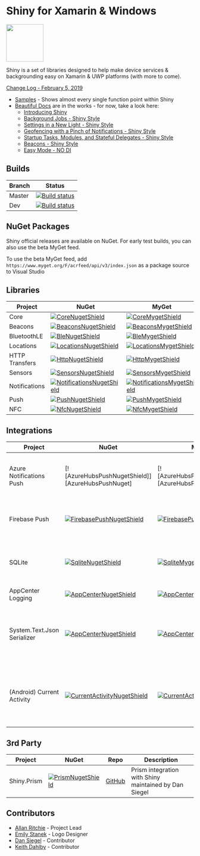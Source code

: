 ﻿# Shiny for Xamarin & Windows 
<img src="art/logo.png" width="100" /> 

Shiny is a set of libraries designed to help make device services & backgrounding easy on Xamarin & UWP platforms (with more to come).

[Change Log - February 5, 2019](changelog)

* [Samples](https://github.com/shinyorg/shinysamples) - Shows almost every single function point within Shiny
* [Beautiful Docs](https://shinylib.net) are in the works - for now, take a look here:
  * [Introducing Shiny](https://allancritchie.net/posts/introducingshiny)
  * [Background Jobs - Shiny Style](https://allancritchie.net/posts/shinyjobs)
  * [Settings in a New Light - Shiny Style](https://allancritchie.net/posts/shinysettings)
  * [Geofencing with a Pinch of Notifications - Shiny Style](https://allancritchie.net/posts/shiny-geofencing)
  * [Startup Tasks, Modules, and Stateful Delegates - Shiny Style](https://allancritchie.net/posts/shiny-di)
  * [Beacons - Shiny Style](https://allancritchie.net/posts/shiny-beacons)
  * [Easy Mode - NO DI](https://allancritchie.net/posts/shiny-easymode)


## Builds

Branch|Status
------|------
Master|[![Build status](https://dev.azure.com/shinylib/shiny/_apis/build/status/Build?branchName=master)](https://dev.azure.com/shinylib/shiny/_build/latest?definitionId=1)
Dev|[![Build status](https://dev.azure.com/shinylib/shiny/_apis/build/status/Build?branchName=dev)](https://dev.azure.com/shinylib/shiny/_build/latest?definitionId=1)|


## NuGet Packages

Shiny official releases are available on NuGet. For early test builds, you can also use the beta MyGet feed.

To use the beta MyGet feed, add `https://www.myget.org/F/acrfeed/api/v3/index.json` as a package source to Visual Studio


## Libraries

|Project|NuGet|MyGet|
|-------|-----|-----|
|Core | [![CoreNugetShield]][CoreNuget] | [![CoreMygetShield]][CoreMyget] |
|Beacons | [![BeaconsNugetShield]][BeaconsNuget] | [![BeaconsMygetShield]][BeaconsMyget] |
|BluetoothLE| [![BleNugetShield]][BleNuget] | [![BleMygetShield]][BleMyget] |
|Locations| [![LocationsNugetShield]][LocationsNuget] | [![LocationsMygetShield]][LocationsMyget] |
|HTTP Transfers| [![HttpNugetShield]][HttpNuget] | [![HttpMygetShield]][HttpMyget] |
|Sensors| [![SensorsNugetShield]][SensorsNuget] | [![SensorsMygetShield]][SensorsMyget] |
|Notifications| [![NotificationsNugetShield]][NotificationsNuget] | [![NotificationsMygetShield]][NotificationsMyget] |
|Push| [![PushNugetShield]][PushNuget] | [![PushMygetShield]][PushMyget] |
|NFC| [![NfcNugetShield]][NfcNuget] | [![NfcMygetShield]][NfcMyget] |


## Integrations
|Project|NuGet|MyGet|Description|
|-------|-----|-----|-----------|
|Azure Notifications Push| [![AzureHubsPushNugetShield]][AzureHubsPushNuget] | [![AzureHubsPushMygetShield]][AzureHubsPushMyget] | Push Integration for Azure Notification Hubs - Support for iOS, Android, & UWP
|Firebase Push| [![FirebasePushNugetShield]][FirebasePushNuget] | [![FirebasePushMygetShield]][FirebasePushMyget] | Push Integration for Google Firebase - Support for iOS & Android
|SQLite| [![SqliteNugetShield]][SqliteNuget] | [![SqliteMygetShield]][SqliteMyget] | Provides caching, logging, storage, & settings implementations
|AppCenter Logging| [![AppCenterNugetShield]][AppCenterNuget] | [![AppCenterMygetShield]][AppCenterMyget] | Log errors to AppCenter
|System.Text.Json Serializer| [![AppCenterNugetShield]][AppCenterNuget] | [![AppCenterMygetShield]][AppCenterMyget] | This is the new .NET serializer coming into modern .NET.  This will eventually be standard in Shiny
|(Android) Current Activity| [![CurrentActivityNugetShield]][CurrentActivityNuget] | [![CurrentActivityMygetShield]][CurrentActivityMyget] | If you use James Montemagno's current top activity plugin, Shiny can use it instead of its internal version

## 3rd Party
|Project|NuGet|Repo|Description|
|-------|-----|----|-----------|
|Shiny.Prism|[![PrismNugetShield]][PrismNuget] | [GitHub](https://github.com/dansiegel/Prism.Container.Extensions) | Prism integration with Shiny maintained by Dan Siegel|

## Contributors
* [Allan Ritchie](https://github.com/aritchie) - Project Lead
* [Emily Stanek](https://github.com/emilystanek) - Logo Designer
* [Dan Siegel](https://github.com/dansiegel) - Contributor
* [Keith Dahlby](https://twitter.com/dahlbyk) - Contributor

[PrismNugetShield]: https://img.shields.io/nuget/v/Shiny.Prism.svg
[PrismNuget]: https://www.nuget.org/packages/Shiny.Prism/

[BeaconsNugetShield]: https://img.shields.io/nuget/v/Shiny.Beacons.svg
[BeaconsNuget]: https://www.nuget.org/packages/Shiny.Beacons/
[BeaconsMygetShield]: https://img.shields.io/myget/acrfeed/vpre/Shiny.Beacons.svg
[BeaconsMyget]: https://www.myget.org/feed/acrfeed/package/nuget/Shiny.Beacons

[CoreNugetShield]: https://img.shields.io/nuget/v/Shiny.Core.svg
[CoreNuget]: https://www.nuget.org/packages/Shiny.Core/
[CoreMygetShield]: https://img.shields.io/myget/acrfeed/vpre/Shiny.Core.svg
[CoreMyget]: https://www.myget.org/feed/acrfeed/package/nuget/Shiny.Core

[BleNugetShield]: https://img.shields.io/nuget/v/Shiny.BluetoothLE.svg
[BleNuget]: https://www.nuget.org/packages/Shiny.BluetoothLE/
[BleMygetShield]: https://img.shields.io/myget/acrfeed/vpre/Shiny.BluetoothLE.svg
[BleMyget]: https://www.myget.org/feed/acrfeed/package/nuget/Shiny.BluetoothLE

[LocationsNugetShield]: https://img.shields.io/nuget/v/Shiny.Locations.svg
[LocationsNuget]: https://www.nuget.org/packages/Shiny.Locations/
[LocationsMygetShield]: https://img.shields.io/myget/acrfeed/vpre/Shiny.Locations.svg
[LocationsMyget]: https://www.myget.org/feed/acrfeed/package/nuget/Shiny.Locations

[SensorsNugetShield]: https://img.shields.io/nuget/v/Shiny.Sensors.svg
[SensorsNuget]: https://www.nuget.org/packages/Shiny.Sensors/
[SensorsMygetShield]: https://img.shields.io/myget/acrfeed/vpre/Shiny.Sensors.svg
[SensorsMyget]: https://www.myget.org/feed/acrfeed/package/nuget/Shiny.Sensors

[HttpNugetShield]: https://img.shields.io/nuget/v/Shiny.Net.Http.svg
[HttpNuget]: https://www.nuget.org/packages/Shiny.Net.Http/
[HttpMygetShield]: https://img.shields.io/myget/acrfeed/vpre/Shiny.Net.Http.svg
[HttpMyget]: https://www.myget.org/feed/acrfeed/package/nuget/Shiny.Net.Http

[NotificationsNugetShield]: https://img.shields.io/nuget/v/Shiny.Notifications.svg
[NotificationsNuget]: https://www.nuget.org/packages/Shiny.Notifications/
[NotificationsMygetShield]: https://img.shields.io/myget/acrfeed/vpre/Shiny.Notifications.svg
[NotificationsMyget]: https://www.myget.org/feed/acrfeed/package/nuget/Shiny.Notifications

[PushNugetShield]: https://img.shields.io/nuget/v/Shiny.Push.svg
[PushNuget]: https://www.nuget.org/packages/Shiny.Push/
[PushMygetShield]: https://img.shields.io/myget/acrfeed/vpre/Shiny.Push.svg
[PushMyget]: https://www.myget.org/feed/acrfeed/package/nuget/Shiny.Push

[NfcNugetShield]: https://img.shields.io/nuget/v/Shiny.Nfc.svg
[NfcNuget]: https://www.nuget.org/packages/Shiny.Nfc/
[NfcMygetShield]: https://img.shields.io/myget/acrfeed/vpre/Shiny.Nfc.svg
[NfcMyget]: https://www.myget.org/feed/acrfeed/package/nuget/Shiny.Nfc

[SqliteNugetShield]: https://img.shields.io/nuget/v/Shiny.Integrations.Sqlite.svg
[SqliteNuget]: https://www.nuget.org/packages/Shiny.Integrations.Sqlite/
[SqliteMygetShield]: https://img.shields.io/myget/acrfeed/vpre/Shiny.Integrations.Sqlite.svg
[SqliteMyget]: https://www.myget.org/feed/acrfeed/package/nuget/Shiny.Integrations.Sqlite

[AppCenterNugetShield]: https://img.shields.io/nuget/v/Shiny.Logging.AppCenter.svg
[AppCenterNuget]: https://www.nuget.org/packages/Shiny.Logging.AppCenter/
[AppCenterMygetShield]: https://img.shields.io/myget/acrfeed/vpre/Shiny.Logging.AppCenter.svg
[AppCenterMyget]: https://www.myget.org/feed/acrfeed/package/nuget/Shiny.Logging.AppCenter

[CurrentActivityNugetShield]: https://img.shields.io/nuget/v/Shiny.Integrations.CurrentActivityPlugin.svg
[CurrentActivityNuget]: https://www.nuget.org/packages/Shiny.Integrations.CurrentActivityPlugin/
[CurrentActivityMygetShield]: https://img.shields.io/myget/acrfeed/vpre/Shiny.Integrations.CurrentActivityPlugin.svg
[CurrentActivityMyget]: https://www.myget.org/feed/acrfeed/package/nuget/Shiny.Integrations.CurrentActivityPlugin

[SysTextJsonNugetShield]: https://img.shields.io/nuget/v/Shiny.Integrations.SysTextJson.svg
[SysTextJsonNuget]: https://www.nuget.org/packages/Shiny.Integrations.SysTextJson/
[SysTextJsonMygetShield]: https://img.shields.io/myget/acrfeed/vpre/Shiny.Integrations.SysTextJson.svg
[SysTextJsonMyget]: https://www.myget.org/feed/acrfeed/package/nuget/Shiny.Integrations.SysTextJson


[PushNugetShield]: https://img.shields.io/nuget/v/Shiny.Push.svg
[PushNuget]: https://www.nuget.org/packages/Shiny.Push/
[PushMygetShield]: https://img.shields.io/myget/acrfeed/vpre/Shiny.Push.svg
[PushMyget]: https://www.myget.org/feed/acrfeed/package/nuget/Shiny.Push

[AzureHubPushNugetShield]: https://img.shields.io/nuget/v/Shiny.Integrations.AzureNotifications.svg
[AzureHubPushNuget]: https://www.nuget.org/packages/Shiny.Integrations.AzureNotifications/
[AzureHubPushMygetShield]: https://img.shields.io/myget/acrfeed/vpre/Shiny.Integrations.AzureNotifications.svg
[AzureHubPushMyget]: https://www.myget.org/feed/acrfeed/package/nuget/Shiny.Integrations.AzureNotifications

[FirebasePushNugetShield]: https://img.shields.io/nuget/v/Shiny.Integrations.FirebaseNotifications.svg
[FirebasePushNuget]: https://www.nuget.org/packages/Shiny.Integrations.FirebaseNotifications/
[FirebasePushMygetShield]: https://img.shields.io/myget/acrfeed/vpre/Shiny.Integrations.FirebaseNotifications.svg
[FirebasePushMyget]: https://www.myget.org/feed/acrfeed/package/nuget/Shiny.Integrations.FirebaseNotifications
